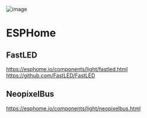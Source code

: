 ![image](https://user-images.githubusercontent.com/4923679/149402476-306efe19-1e98-4770-9b0e-16290bc4a205.png)

# ESPHome

## FastLED

https://esphome.io/components/light/fastled.html
https://github.com/FastLED/FastLED


## NeopixelBus

https://esphome.io/components/light/neopixelbus.html


